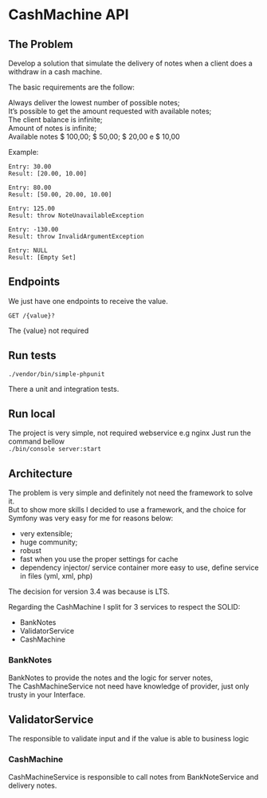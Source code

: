 CashMachine API
================

## The Problem
Develop a solution that simulate the delivery of notes when a client does a withdraw in a cash machine.

The basic requirements are the follow:

Always deliver the lowest number of possible notes;     
It’s possible to get the amount requested with available notes;     
The client balance is infinite;     
Amount of notes is infinite;        
Available notes $ 100,00; $ 50,00; $ 20,00 e $ 10,00        

Example:
```
Entry: 30.00
Result: [20.00, 10.00]

Entry: 80.00
Result: [50.00, 20.00, 10.00]

Entry: 125.00
Result: throw NoteUnavailableException

Entry: -130.00
Result: throw InvalidArgumentException

Entry: NULL
Result: [Empty Set]
```

## Endpoints

We just have one endpoints to receive the value.

`GET /{value}?` 

The {value} not required

## Run tests

`./vendor/bin/simple-phpunit`

There a unit and integration tests.

## Run local
The project is very simple, not required webservice e.g nginx
Just run the command bellow     
`./bin/console server:start`


## Architecture

The problem is very simple and definitely not need the framework to solve it.   
But to show more skills I decided to use a framework, and the choice for Symfony was very easy for me for reasons below: 
- very extensible;
- huge community;
- robust
- fast when you use the proper settings for cache
- dependency injector/ service container more easy to use, define service in files (yml, xml, php)

The decision for version 3.4 was because is LTS.

Regarding the CashMachine I split for 3 services to respect the SOLID:
- BankNotes
- ValidatorService
- CashMachine

### BankNotes
BankNotes to provide the notes and the logic for server notes,      
The CashMachineService not need have knowledge of provider, just only trusty in your Interface.
   
## ValidatorService
The responsible to validate input and if the value is able to business logic

### CashMachine
CashMachineService is responsible to call notes from BankNoteService and delivery notes.



